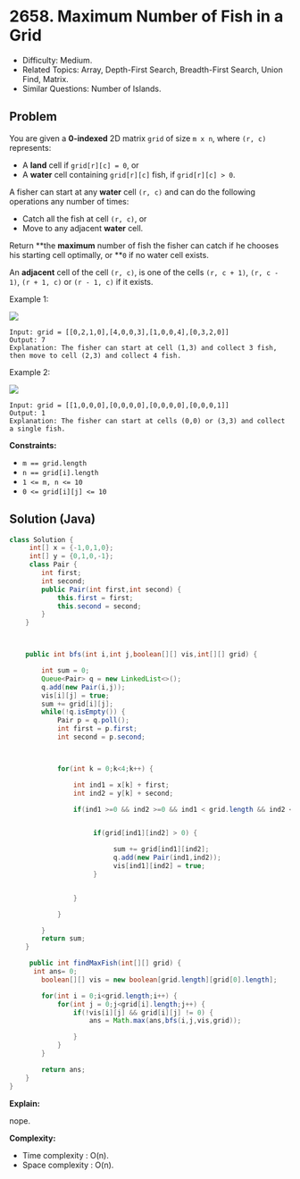 # 2658. Maximum Number of Fish in a Grid

- Difficulty: Medium.
- Related Topics: Array, Depth-First Search, Breadth-First Search, Union Find, Matrix.
- Similar Questions: Number of Islands.

## Problem

You are given a **0-indexed** 2D matrix `grid` of size `m x n`, where `(r, c)` represents:

- A **land** cell if `grid[r][c] = 0`, or
- A **water** cell containing `grid[r][c]` fish, if `grid[r][c] > 0`.

A fisher can start at any **water** cell `(r, c)` and can do the following operations any number of times:

- Catch all the fish at cell `(r, c)`, or
- Move to any adjacent **water** cell.

Return **the **maximum** number of fish the fisher can catch if he chooses his starting cell optimally, or **`0` if no water cell exists.

An **adjacent** cell of the cell `(r, c)`, is one of the cells `(r, c + 1)`, `(r, c - 1)`, `(r + 1, c)` or `(r - 1, c)` if it exists.

Example 1:

![](https://assets.leetcode.com/uploads/2023/03/29/example.png)

```
Input: grid = [[0,2,1,0],[4,0,0,3],[1,0,0,4],[0,3,2,0]]
Output: 7
Explanation: The fisher can start at cell (1,3) and collect 3 fish, then move to cell (2,3) and collect 4 fish.
```

Example 2:

![](https://assets.leetcode.com/uploads/2023/03/29/example2.png)

```
Input: grid = [[1,0,0,0],[0,0,0,0],[0,0,0,0],[0,0,0,1]]
Output: 1
Explanation: The fisher can start at cells (0,0) or (3,3) and collect a single fish.
```

**Constraints:**

- `m == grid.length`
- `n == grid[i].length`
- `1 <= m, n <= 10`
- `0 <= grid[i][j] <= 10`

## Solution (Java)

```java
class Solution {
     int[] x = {-1,0,1,0};
     int[] y = {0,1,0,-1};
     class Pair {
        int first;
        int second;
        public Pair(int first,int second) {
            this.first = first;
            this.second = second;
        }
    }



    public int bfs(int i,int j,boolean[][] vis,int[][] grid) {

        int sum = 0;
        Queue<Pair> q = new LinkedList<>();
        q.add(new Pair(i,j));
        vis[i][j] = true;
        sum += grid[i][j];
        while(!q.isEmpty()) {
            Pair p = q.poll();
            int first = p.first;
            int second = p.second;



            for(int k = 0;k<4;k++) {

                int ind1 = x[k] + first;
                int ind2 = y[k] + second;

                if(ind1 >=0 && ind2 >=0 && ind1 < grid.length && ind2 < grid[0].length && !vis[ind1][ind2] ){


                     if(grid[ind1][ind2] > 0) {

                          sum += grid[ind1][ind2];
                          q.add(new Pair(ind1,ind2));
                          vis[ind1][ind2] = true;
                     }


                }

            }

        }
        return sum;
    }

     public int findMaxFish(int[][] grid) {
      int ans= 0;
        boolean[][] vis = new boolean[grid.length][grid[0].length];

        for(int i = 0;i<grid.length;i++) {
            for(int j = 0;j<grid[i].length;j++) {
                if(!vis[i][j] && grid[i][j] != 0) {
                    ans = Math.max(ans,bfs(i,j,vis,grid));

                }
            }
        }

        return ans;
    }
}
```

**Explain:**

nope.

**Complexity:**

- Time complexity : O(n).
- Space complexity : O(n).

